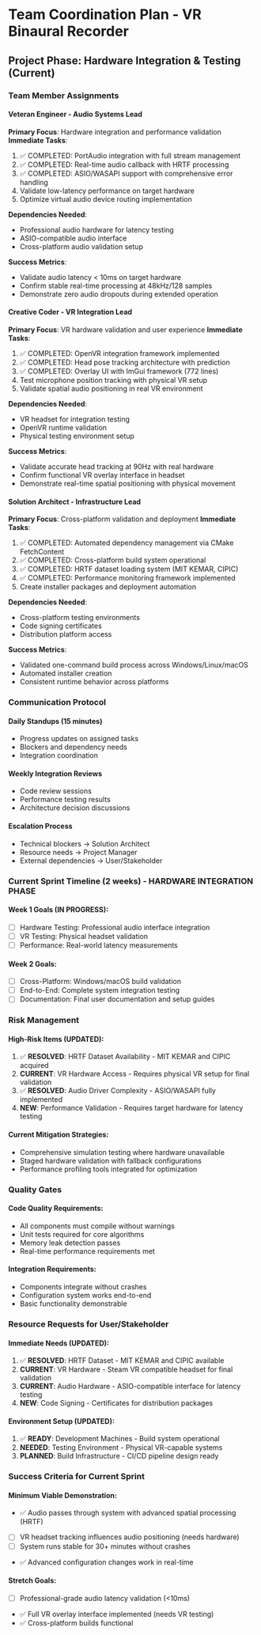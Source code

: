 # Team Coordination Plan - VR Binaural Recorder

## Project Phase: Hardware Integration & Testing (Current)

### Team Member Assignments

#### Veteran Engineer - Audio Systems Lead
**Primary Focus**: Hardware integration and performance validation
**Immediate Tasks**:
1. ✅ COMPLETED: PortAudio integration with full stream management
2. ✅ COMPLETED: Real-time audio callback with HRTF processing
3. ✅ COMPLETED: ASIO/WASAPI support with comprehensive error handling
4. Validate low-latency performance on target hardware
5. Optimize virtual audio device routing implementation

**Dependencies Needed**:
- Professional audio hardware for latency testing
- ASIO-compatible audio interface
- Cross-platform audio validation setup

**Success Metrics**:
- Validate audio latency < 10ms on target hardware
- Confirm stable real-time processing at 48kHz/128 samples
- Demonstrate zero audio dropouts during extended operation

#### Creative Coder - VR Integration Lead
**Primary Focus**: VR hardware validation and user experience
**Immediate Tasks**:
1. ✅ COMPLETED: OpenVR integration framework implemented
2. ✅ COMPLETED: Head pose tracking architecture with prediction
3. ✅ COMPLETED: Overlay UI with ImGui framework (772 lines)
4. Test microphone position tracking with physical VR setup
5. Validate spatial audio positioning in real VR environment

**Dependencies Needed**:
- VR headset for integration testing
- OpenVR runtime validation
- Physical testing environment setup

**Success Metrics**:
- Validate accurate head tracking at 90Hz with real hardware
- Confirm functional VR overlay interface in headset
- Demonstrate real-time spatial positioning with physical movement

#### Solution Architect - Infrastructure Lead
**Primary Focus**: Cross-platform validation and deployment
**Immediate Tasks**:
1. ✅ COMPLETED: Automated dependency management via CMake FetchContent
2. ✅ COMPLETED: Cross-platform build system operational
3. ✅ COMPLETED: HRTF dataset loading system (MIT KEMAR, CIPIC)
4. ✅ COMPLETED: Performance monitoring framework implemented
5. Create installer packages and deployment automation

**Dependencies Needed**:
- Cross-platform testing environments
- Code signing certificates
- Distribution platform access

**Success Metrics**:
- Validated one-command build process across Windows/Linux/macOS
- Automated installer creation
- Consistent runtime behavior across platforms

### Communication Protocol

#### Daily Standups (15 minutes)
- Progress updates on assigned tasks
- Blockers and dependency needs
- Integration coordination

#### Weekly Integration Reviews
- Code review sessions
- Performance testing results
- Architecture decision discussions

#### Escalation Process
- Technical blockers → Solution Architect
- Resource needs → Project Manager
- External dependencies → User/Stakeholder

### Current Sprint Timeline (2 weeks) - HARDWARE INTEGRATION PHASE

#### Week 1 Goals (IN PROGRESS):
- [ ] Hardware Testing: Professional audio interface integration
- [ ] VR Testing: Physical headset validation
- [ ] Performance: Real-world latency measurements

#### Week 2 Goals:
- [ ] Cross-Platform: Windows/macOS build validation
- [ ] End-to-End: Complete system integration testing
- [ ] Documentation: Final user documentation and setup guides

### Risk Management

#### High-Risk Items (UPDATED):
1. ✅ **RESOLVED**: HRTF Dataset Availability - MIT KEMAR and CIPIC acquired
2. **CURRENT**: VR Hardware Access - Requires physical VR setup for final validation
3. ✅ **RESOLVED**: Audio Driver Complexity - ASIO/WASAPI fully implemented
4. **NEW**: Performance Validation - Requires target hardware for latency testing

#### Current Mitigation Strategies:
- Comprehensive simulation testing where hardware unavailable
- Staged hardware validation with fallback configurations
- Performance profiling tools integrated for optimization

### Quality Gates

#### Code Quality Requirements:
- All components must compile without warnings
- Unit tests required for core algorithms
- Memory leak detection passes
- Real-time performance requirements met

#### Integration Requirements:
- Components integrate without crashes
- Configuration system works end-to-end
- Basic functionality demonstrable

### Resource Requests for User/Stakeholder

#### Immediate Needs (UPDATED):
1. ✅ **RESOLVED**: HRTF Dataset - MIT KEMAR and CIPIC available
2. **CURRENT**: VR Hardware - Steam VR compatible headset for final validation
3. **CURRENT**: Audio Hardware - ASIO-compatible interface for latency testing
4. **NEW**: Code Signing - Certificates for distribution packages

#### Environment Setup (UPDATED):
1. ✅ **READY**: Development Machines - Build system operational
2. **NEEDED**: Testing Environment - Physical VR-capable systems
3. **PLANNED**: Build Infrastructure - CI/CD pipeline design ready

### Success Criteria for Current Sprint

#### Minimum Viable Demonstration:
- ✅ Audio passes through system with advanced spatial processing (HRTF)
- [ ] VR headset tracking influences audio positioning (needs hardware)
- [ ] System runs stable for 30+ minutes without crashes
- ✅ Advanced configuration changes work in real-time

#### Stretch Goals:
- [ ] Professional-grade audio latency validation (<10ms)
- ✅ Full VR overlay interface implemented (needs VR testing)
- ✅ Cross-platform builds functional